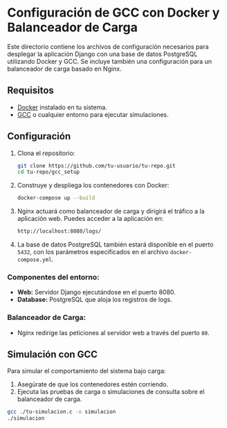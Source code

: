 # Configuración de GCC con Docker y Balanceador de Carga

Este directorio contiene los archivos de configuración necesarios para desplegar la aplicación Django con una base de datos PostgreSQL utilizando Docker y GCC. Se incluye también una configuración para un balanceador de carga basado en Nginx.

## Requisitos

- [Docker](https://www.docker.com/) instalado en tu sistema.
- [GCC](https://gcc.gnu.org/) o cualquier entorno para ejecutar simulaciones.

## Configuración

1. Clona el repositorio:

    ```bash
    git clone https://github.com/tu-usuario/tu-repo.git
    cd tu-repo/gcc_setup
    ```

2. Construye y despliega los contenedores con Docker:

    ```bash
    docker-compose up --build
    ```

3. Nginx actuará como balanceador de carga y dirigirá el tráfico a la aplicación web. Puedes acceder a la aplicación en:

    ```bash
    http://localhost:8080/logs/
    ```

4. La base de datos PostgreSQL también estará disponible en el puerto `5432`, con los parámetros especificados en el archivo `docker-compose.yml`.

### Componentes del entorno:

- **Web:** Servidor Django ejecutándose en el puerto 8080.
- **Database:** PostgreSQL que aloja los registros de logs.

### Balanceador de Carga:

- Nginx redirige las peticiones al servidor web a través del puerto `80`.

## Simulación con GCC

Para simular el comportamiento del sistema bajo carga:

1. Asegúrate de que los contenedores estén corriendo.
2. Ejecuta las pruebas de carga o simulaciones de consulta sobre el balanceador de carga.

```bash
gcc ./tu-simulacion.c -o simulacion
./simulacion
